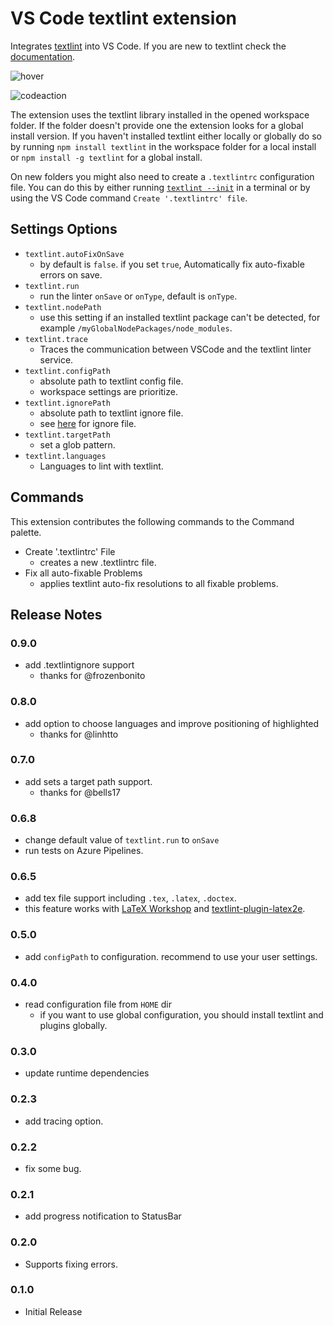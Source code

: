 # VS Code textlint extension

Integrates [textlint](https://textlint.github.io/) into VS Code. If you are new to textlint check the [documentation](https://textlint.github.io/).

![hover](https://github.com/taichi/vscode-textlint/raw/master/imgs/hover.png?raw=true)

![codeaction](https://github.com/taichi/vscode-textlint/raw/master/imgs/codeaction.png?raw=true)

The extension uses the textlint library installed in the opened workspace folder. If the folder doesn't provide one the
extension looks for a global install version. If you haven't installed textlint either locally or globally do so by running
`npm install textlint` in the workspace folder for a local install or `npm install -g textlint` for a global install.

On new folders you might also need to create a `.textlintrc` configuration file. You can do this by either running
[`textlint --init`](https://github.com/textlint/textlint/blob/master/docs/getting-started.md#configuration) in a terminal or by using the VS Code
command `Create '.textlintrc' file`.

## Settings Options

- `textlint.autoFixOnSave`
  - by default is `false`. if you set `true`, Automatically fix auto-fixable errors on save.
- `textlint.run`
  - run the linter `onSave` or `onType`, default is `onType`.
- `textlint.nodePath`
  - use this setting if an installed textlint package can't be detected, for example `/myGlobalNodePackages/node_modules`.
- `textlint.trace`
  - Traces the communication between VSCode and the textlint linter service.
- `textlint.configPath`
  - absolute path to textlint config file.
  - workspace settings are prioritize.
- `textlint.ignorePath`
  - absolute path to textlint ignore file.
  - see [here](https://textlint.github.io/docs/ignore.html#ignoring-files-textlintignore) for ignore file.
- `textlint.targetPath`
  - set a glob pattern.
- `textlint.languages`
  - Languages to lint with textlint.

## Commands

This extension contributes the following commands to the Command palette.

- Create '.textlintrc' File
  - creates a new .textlintrc file.
- Fix all auto-fixable Problems
  - applies textlint auto-fix resolutions to all fixable problems.

## Release Notes

### 0.9.0

- add .textlintignore support
  - thanks for @frozenbonito

### 0.8.0

- add option to choose languages and improve positioning of highlighted
  - thanks for @linhtto

### 0.7.0

- add sets a target path support.
  - thanks for @bells17

### 0.6.8

- change default value of `textlint.run` to `onSave`
- run tests on Azure Pipelines.

### 0.6.5

- add tex file support including `.tex`, `.latex`, `.doctex`.
- this feature works with [LaTeX Workshop](https://marketplace.visualstudio.com/items?itemName=James-Yu.latex-workshop) and [textlint-plugin-latex2e](https://github.com/ta2gch/textlint-plugin-latex2e).

### 0.5.0

- add `configPath` to configuration. recommend to use your user settings.

### 0.4.0

- read configuration file from `HOME` dir
  - if you want to use global configuration, you should install textlint and plugins globally.

### 0.3.0

- update runtime dependencies

### 0.2.3

- add tracing option.

### 0.2.2

- fix some bug.

### 0.2.1

- add progress notification to StatusBar

### 0.2.0

- Supports fixing errors.

### 0.1.0

- Initial Release
